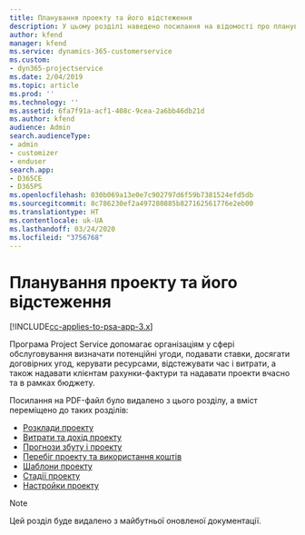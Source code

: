 ```yaml
---
title: Планування проекту та його відстеження
description: У цьому розділі наведено посилання на відомості про планування та відстеження в Project Service Automation.
author: kfend
manager: kfend
ms.service: dynamics-365-customerservice
ms.custom:
- dyn365-projectservice
ms.date: 2/04/2019
ms.topic: article
ms.prod: ''
ms.technology: ''
ms.assetid: 6fa7f91a-acf1-408c-9cea-2a6bb46db21d
ms.author: kfend
audience: Admin
search.audienceType:
- admin
- customizer
- enduser
search.app:
- D365CE
- D365PS
ms.openlocfilehash: 030b069a13e0e7c902797d6f59b7381524efd5db
ms.sourcegitcommit: 8c786230ef2a497280885b827162561776e2eb00
ms.translationtype: HT
ms.contentlocale: uk-UA
ms.lasthandoff: 03/24/2020
ms.locfileid: "3756768"
---
```

# <a name="project-planning-and-tracking"></a>Планування проекту та його відстеження

[!INCLUDE[cc-applies-to-psa-app-3.x](../../includes/cc-applies-to-psa-app-3x.md)]

Програма Project Service допомагає організаціям у сфері обслуговування визначати потенційні угоди, подавати ставки, досягати договірних угод, керувати ресурсами, відстежувати час і витрати, а також надавати клієнтам рахунки-фактури та надавати проекти вчасно та в рамках бюджету. 

Посилання на PDF-файл було видалено з цього розділу, а вміст переміщено до таких розділів:

- [Розклади проекту](../project-creating.md)
- [Витрати та дохід проекту](../project-estimating.md)
- [Прогнози збуту і проекту](../project-leveraging.md)
- [Перебіг проекту та використання коштів](../project-tracking.md)
- [Шаблони проекту](../project-templates.md)
- [Стадії проекту](../project-stages.md)
- [Настройки проекту](../project-settings.md)

> [!NOTE]
> Цей розділ буде видалено з майбутньої оновленої документації. 
